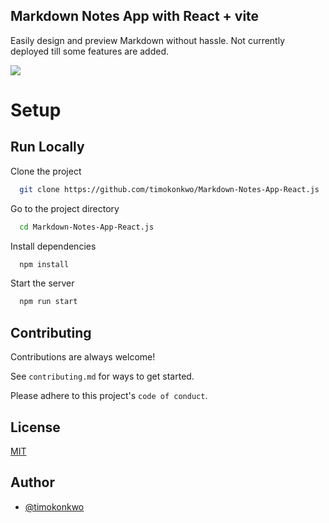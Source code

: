 
## Markdown Notes App with React + vite
Easily design and preview Markdown without hassle. Not currently deployed till some features are added.

![](https://github.com/timokonkwo/Markdown-Notes-App-React.js/blob/main/note%20app.gif)

# Setup
## Run Locally

Clone the project

```bash
  git clone https://github.com/timokonkwo/Markdown-Notes-App-React.js
```

Go to the project directory

```bash
  cd Markdown-Notes-App-React.js
```

Install dependencies

```bash
  npm install
```

Start the server

```bash
  npm run start
```


## Contributing

Contributions are always welcome!

See `contributing.md` for ways to get started.

Please adhere to this project's `code of conduct`.


## License

[MIT](https://choosealicense.com/licenses/mit/)


## Author

- [@timokonkwo](https://www.github.com/timokonkwo)

